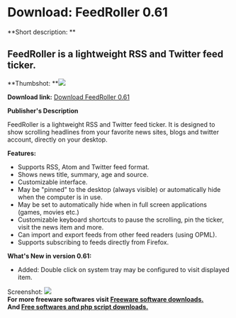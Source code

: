 # Download: FeedRoller 0.61

**Short description: **

## FeedRoller is a lightweight RSS and Twitter feed ticker.

  
**Thumbshot: **![](http://www.freewarefiles.com/screenshot/feedroller_md.jpg)   
  
**Download link:** [Download FeedRoller 0.61](http://freesoftwares.boysofts.com/FeedRoller_program_56572.html)  
  

**Publisher's Description**  
  

FeedRoller is a lightweight RSS and Twitter feed ticker. It is designed to
show scrolling headlines from your favorite news sites, blogs and twitter
account, directly on your desktop.

**Features:**

  * Supports RSS, Atom and Twitter feed format. 
  * Shows news title, summary, age and source. 
  * Customizable interface. 
  * May be "pinned" to the desktop (always visible) or automatically hide when the computer is in use. 
  * May be set to automatically hide when in full screen applications (games, movies etc.) 
  * Customizable keyboard shortcuts to pause the scrolling, pin the ticker, visit the news item and more. 
  * Can import and export feeds from other feed readers (using OPML). 
  * Supports subscribing to feeds directly from Firefox. 

**What's New in version 0.61:**

  * Added: Double click on system tray may be configured to visit displayed item. 

  
  
Screenshot: ![](http://www.freewarefiles.com/screenshot/feedroller.jpg)  
**For more freeware softwares visit [Freeware software downloads.](http://freesoftwares.boysofts.com/)**   
**And [Free softwares and php script downloads.](http://www.boysofts.com/)**

